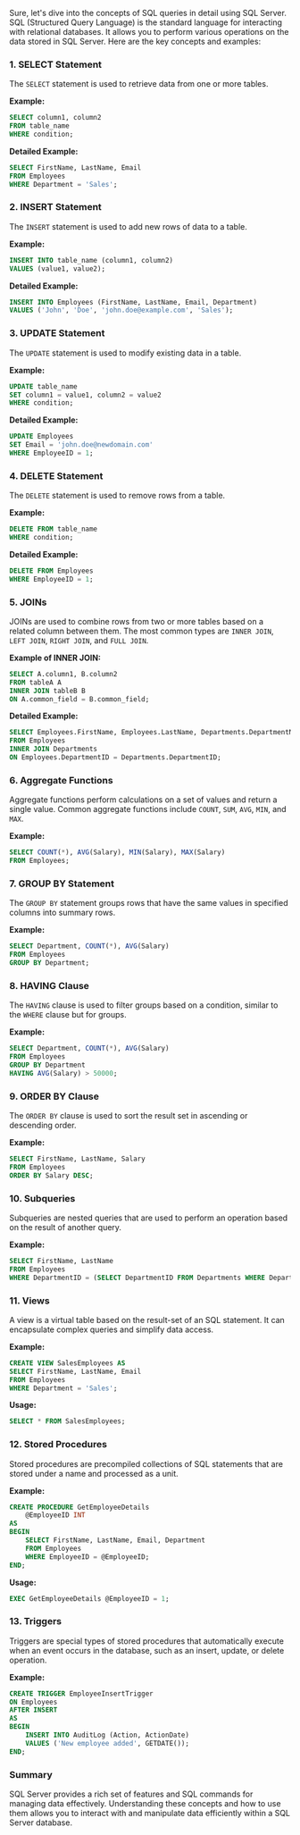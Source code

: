 Sure, let's dive into the concepts of SQL queries in detail using SQL Server. SQL (Structured Query Language) is the standard language for interacting with relational databases. It allows you to perform various operations on the data stored in SQL Server. Here are the key concepts and examples:

### 1. **SELECT Statement**
The `SELECT` statement is used to retrieve data from one or more tables.

**Example:**
```sql
SELECT column1, column2
FROM table_name
WHERE condition;
```
**Detailed Example:**
```sql
SELECT FirstName, LastName, Email
FROM Employees
WHERE Department = 'Sales';
```

### 2. **INSERT Statement**
The `INSERT` statement is used to add new rows of data to a table.

**Example:**
```sql
INSERT INTO table_name (column1, column2)
VALUES (value1, value2);
```
**Detailed Example:**
```sql
INSERT INTO Employees (FirstName, LastName, Email, Department)
VALUES ('John', 'Doe', 'john.doe@example.com', 'Sales');
```

### 3. **UPDATE Statement**
The `UPDATE` statement is used to modify existing data in a table.

**Example:**
```sql
UPDATE table_name
SET column1 = value1, column2 = value2
WHERE condition;
```
**Detailed Example:**
```sql
UPDATE Employees
SET Email = 'john.doe@newdomain.com'
WHERE EmployeeID = 1;
```

### 4. **DELETE Statement**
The `DELETE` statement is used to remove rows from a table.

**Example:**
```sql
DELETE FROM table_name
WHERE condition;
```
**Detailed Example:**
```sql
DELETE FROM Employees
WHERE EmployeeID = 1;
```

### 5. **JOINs**
JOINs are used to combine rows from two or more tables based on a related column between them. The most common types are `INNER JOIN`, `LEFT JOIN`, `RIGHT JOIN`, and `FULL JOIN`.

**Example of INNER JOIN:**
```sql
SELECT A.column1, B.column2
FROM tableA A
INNER JOIN tableB B
ON A.common_field = B.common_field;
```
**Detailed Example:**
```sql
SELECT Employees.FirstName, Employees.LastName, Departments.DepartmentName
FROM Employees
INNER JOIN Departments
ON Employees.DepartmentID = Departments.DepartmentID;
```

### 6. **Aggregate Functions**
Aggregate functions perform calculations on a set of values and return a single value. Common aggregate functions include `COUNT`, `SUM`, `AVG`, `MIN`, and `MAX`.

**Example:**
```sql
SELECT COUNT(*), AVG(Salary), MIN(Salary), MAX(Salary)
FROM Employees;
```

### 7. **GROUP BY Statement**
The `GROUP BY` statement groups rows that have the same values in specified columns into summary rows.

**Example:**
```sql
SELECT Department, COUNT(*), AVG(Salary)
FROM Employees
GROUP BY Department;
```

### 8. **HAVING Clause**
The `HAVING` clause is used to filter groups based on a condition, similar to the `WHERE` clause but for groups.

**Example:**
```sql
SELECT Department, COUNT(*), AVG(Salary)
FROM Employees
GROUP BY Department
HAVING AVG(Salary) > 50000;
```

### 9. **ORDER BY Clause**
The `ORDER BY` clause is used to sort the result set in ascending or descending order.

**Example:**
```sql
SELECT FirstName, LastName, Salary
FROM Employees
ORDER BY Salary DESC;
```

### 10. **Subqueries**
Subqueries are nested queries that are used to perform an operation based on the result of another query.

**Example:**
```sql
SELECT FirstName, LastName
FROM Employees
WHERE DepartmentID = (SELECT DepartmentID FROM Departments WHERE DepartmentName = 'Sales');
```

### 11. **Views**
A view is a virtual table based on the result-set of an SQL statement. It can encapsulate complex queries and simplify data access.

**Example:**
```sql
CREATE VIEW SalesEmployees AS
SELECT FirstName, LastName, Email
FROM Employees
WHERE Department = 'Sales';
```
**Usage:**
```sql
SELECT * FROM SalesEmployees;
```

### 12. **Stored Procedures**
Stored procedures are precompiled collections of SQL statements that are stored under a name and processed as a unit.

**Example:**
```sql
CREATE PROCEDURE GetEmployeeDetails
    @EmployeeID INT
AS
BEGIN
    SELECT FirstName, LastName, Email, Department
    FROM Employees
    WHERE EmployeeID = @EmployeeID;
END;
```
**Usage:**
```sql
EXEC GetEmployeeDetails @EmployeeID = 1;
```

### 13. **Triggers**
Triggers are special types of stored procedures that automatically execute when an event occurs in the database, such as an insert, update, or delete operation.

**Example:**
```sql
CREATE TRIGGER EmployeeInsertTrigger
ON Employees
AFTER INSERT
AS
BEGIN
    INSERT INTO AuditLog (Action, ActionDate)
    VALUES ('New employee added', GETDATE());
END;
```

### Summary

SQL Server provides a rich set of features and SQL commands for managing data effectively. Understanding these concepts and how to use them allows you to interact with and manipulate data efficiently within a SQL Server database. 
